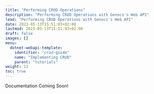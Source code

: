 ```yaml
---
title: "Performing CRUD Operations"
description: "Performing CRUD Operations with Genocs's Web API"
lead: "Performing CRUD Operations with Genocs's Web API"
date: 2023-05-13T15:51:03+02:00
lastmod: 2023-05-13T15:51:03+02:00
draft: false
images: []
menu:
  dotnet-webapi-template:
    identifier: "crud-guide"
    name: "Implementing CRUD"
    parent: "tutorials"
weight: 12
toc: true
---
```


Documentation Coming Soon!
